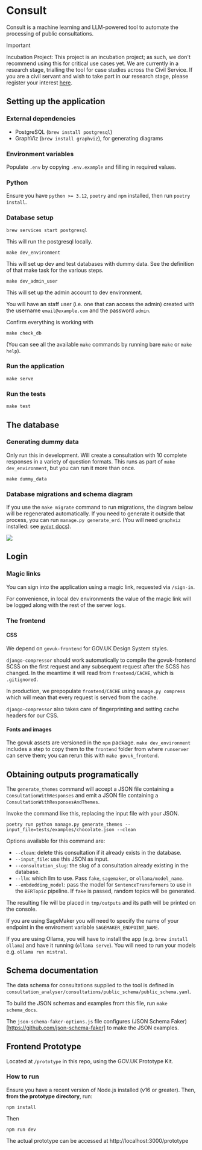 # Consult

Consult is a machine learning and LLM-powered tool to automate the processing of public consultations.

> [!IMPORTANT]
> Incubation Project: This project is an incubation project; as such, we don't recommend using this for critical use cases yet. We are currently in a research stage, trialling the tool for case studies across the Civil Service. If you are a civil servant and wish to take part in our research stage, please register your interest [here](https://www.smartsurvey.co.uk/s/consultation-interest/).


## Setting up the application

### External dependencies

- PostgreSQL (`brew install postgresql`)
- GraphViz (`brew install graphviz`), for generating diagrams

### Environment variables

Populate `.env` by copying `.env.example` and filling in required values.

### Python

Ensure you have `python >= 3.12`, `poetry` and `npm` installed, then run `poetry install`.

### Database setup

```
brew services start postgresql
```
This will run the postgresql locally.

```
make dev_environment
```

This will set up dev and test databases with dummy data. See the definition of that make task for the various steps.

```
make dev_admin_user
```
This will set up the admin account to dev environment.

You will have an staff user (i.e. one that can access the admin) created with the username `email@example.com` and the password `admin`.


Confirm everything is working with

```
make check_db
```

(You can see all the available `make` commands by running bare `make` or `make help`).

### Run the application

```
make serve
```

### Run the tests

```
make test
```

## The database

### Generating dummy data

Only run this in development. Will create a consultation with 10 complete
responses in a variety of question formats. This runs as part of `make
dev_environment`, but you can run it more than once.

```
make dummy_data
```

### Database migrations and schema diagram

If you use the `make migrate` command to run migrations, the diagram below will
be regenerated automatically. If you need to generate it outside that process,
you can run `manage.py generate_erd`. (You will need `graphviz` installed: see
[`pydot` docs](https://pypi.org/project/pydot/)).

![](docs/erd.png)

## Login

### Magic links

You can sign into the application using a magic link, requested via `/sign-in`.

For convenience, in local dev environments the value of the magic link will be
logged along with the rest of the server logs.

### The frontend

#### CSS

We depend on `govuk-frontend` for GOV.UK Design System styles.

`django-compressor` should work automatically to compile the govuk-frontend
SCSS on the first request and any subsequent request after the SCSS has
changed. In the meantime it will read from `frontend/CACHE`, which is
`.gitignore`d.

In production, we prepopulate `frontend/CACHE` using `manage.py compress`
which will mean that every request is served from the cache.

`django-compressor` also takes care of fingerprinting and setting cache headers
for our CSS.

#### Fonts and images

The govuk assets are versioned in the `npm` package. `make dev_environment`
includes a step to copy them to the `frontend` folder from where `runserver`
can serve them; you can rerun this with `make govuk_frontend`.

## Obtaining outputs programatically

The `generate_themes` command will accept a JSON file containing a `ConsultationWithResponses` and emit a JSON file containing a `ConsultationWithResponsesAndThemes`.

Invoke the command like this, replacing the input file with your JSON.
```
poetry run python manage.py generate_themes --input_file=tests/examples/chocolate.json --clean
```

Options available for this command are:

- `--clean`: delete this consultation if it already exists in the database.
- `--input_file`: use this JSON as input.
- `--consultation_slug`: the slug of a consultation already existing in the database.
- `--llm`: which llm to use. Pass `fake`, `sagemaker`, or `ollama/model_name`.
- `--embdedding_model`: pass the model for `SentenceTransformers` to use in the `BERTopic` pipeline. If `fake` is passed, random topics will be generated.

The resulting file will be placed in `tmp/outputs` and its path will be printed on the console.

If you are using SageMaker you will need to specify the name of your endpoint in the enviroment variable `SAGEMAKER_ENDPOINT_NAME`.

If you are using Ollama, you will have to install the app (e.g. `brew install ollama`) and have it running (`ollama serve`). You will need to run your models e.g. `ollama run mistral`.


## Schema documentation

The data schema for consultations supplied to the tool is defined in `consultation_analyser/consultations/public_schema/public_schema.yaml`.

To build the JSON schemas and examples from this file, run `make schema_docs`.

The `json-schema-faker-options.js` file configures (JSON Schema Faker)[https://github.com/json-schema-faker] to make the JSON examples.

## Frontend Prototype

Located at `/prototype` in this repo, using the GOV.UK Prototype Kit.

### How to run

Ensure you have a recent version of Node.js installed (v16 or greater). Then, **from the prototype directory**, run:

```
npm install
```

Then

```
npm run dev
```

The actual prototype can be accessed at http://localhost:3000/prototype
